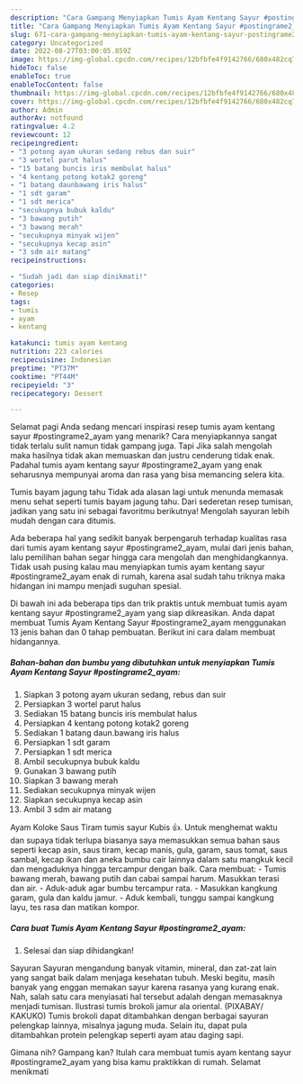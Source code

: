 ```yaml
---
description: "Cara Gampang Menyiapkan Tumis Ayam Kentang Sayur #postingrame2_ayam yang Lezat"
title: "Cara Gampang Menyiapkan Tumis Ayam Kentang Sayur #postingrame2_ayam yang Lezat"
slug: 671-cara-gampang-menyiapkan-tumis-ayam-kentang-sayur-postingrame2-ayam-yang-lezat
category: Uncategorized
date: 2022-08-27T03:00:05.859Z
image: https://img-global.cpcdn.com/recipes/12bfbfe4f9142766/680x482cq70/tumis-ayam-kentang-sayur-postingrame2_ayam-foto-resep-utama.jpg
hideToc: false
enableToc: true
enableTocContent: false
thumbnail: https://img-global.cpcdn.com/recipes/12bfbfe4f9142766/680x482cq70/tumis-ayam-kentang-sayur-postingrame2_ayam-foto-resep-utama.jpg
cover: https://img-global.cpcdn.com/recipes/12bfbfe4f9142766/680x482cq70/tumis-ayam-kentang-sayur-postingrame2_ayam-foto-resep-utama.jpg
author: Admin
authorAv: notfound
ratingvalue: 4.2
reviewcount: 12
recipeingredient:
- "3 potong ayam ukuran sedang rebus dan suir"
- "3 wortel parut halus"
- "15 batang buncis iris membulat halus"
- "4 kentang potong kotak2 goreng"
- "1 batang daunbawang iris halus"
- "1 sdt garam"
- "1 sdt merica"
- "secukupnya bubuk kaldu"
- "3 bawang putih"
- "3 bawang merah"
- "secukupnya minyak wijen"
- "secukupnya kecap asin"
- "3 sdm air matang"
recipeinstructions:

- "Sudah jadi dan siap dinikmati!"
categories:
- Resep
tags:
- tumis
- ayam
- kentang

katakunci: tumis ayam kentang 
nutrition: 223 calories
recipecuisine: Indonesian
preptime: "PT37M"
cooktime: "PT44M"
recipeyield: "3"
recipecategory: Dessert

---
```



Selamat pagi Anda sedang mencari inspirasi resep tumis ayam kentang sayur #postingrame2_ayam yang menarik? Cara menyiapkannya sangat tidak terlalu sulit namun tidak gampang juga. Tapi Jika salah mengolah maka hasilnya tidak akan memuaskan dan justru cenderung tidak enak. Padahal tumis ayam kentang sayur #postingrame2_ayam yang enak seharusnya mempunyai aroma dan rasa yang bisa memancing selera kita.


Tumis bayam jagung tahu Tidak ada alasan lagi untuk menunda memasak menu sehat seperti tumis bayam jagung tahu. Dari sederetan resep tumisan, jadikan yang satu ini sebagai favoritmu berikutnya! Mengolah sayuran lebih mudah dengan cara ditumis.

Ada beberapa hal yang sedikit banyak berpengaruh terhadap kualitas rasa dari tumis ayam kentang sayur #postingrame2_ayam, mulai dari jenis bahan, lalu pemilihan bahan segar hingga cara mengolah dan menghidangkannya. Tidak usah pusing kalau mau menyiapkan tumis ayam kentang sayur #postingrame2_ayam enak di rumah, karena asal sudah tahu triknya maka hidangan ini mampu menjadi suguhan spesial.


Di bawah ini ada beberapa tips dan trik praktis untuk membuat tumis ayam kentang sayur #postingrame2_ayam yang siap dikreasikan. Anda dapat membuat Tumis Ayam Kentang Sayur #postingrame2_ayam menggunakan 13 jenis bahan dan 0 tahap pembuatan. Berikut ini cara dalam membuat hidangannya.

<!--inarticleads1-->

##### Bahan-bahan dan bumbu yang dibutuhkan untuk menyiapkan Tumis Ayam Kentang Sayur #postingrame2_ayam:

1. Siapkan 3 potong ayam ukuran sedang, rebus dan suir
1. Persiapkan 3 wortel parut halus
1. Sediakan 15 batang buncis iris membulat halus
1. Persiapkan 4 kentang potong kotak2 goreng
1. Sediakan 1 batang daun.bawang iris halus
1. Persiapkan 1 sdt garam
1. Persiapkan 1 sdt merica
1. Ambil secukupnya bubuk kaldu
1. Gunakan 3 bawang putih
1. Siapkan 3 bawang merah
1. Sediakan secukupnya minyak wijen
1. Siapkan secukupnya kecap asin
1. Ambil 3 sdm air matang


Ayam Koloke Saus Tiram tumis sayur Kubis 👍. Untuk menghemat waktu dan supaya tidak terlupa biasanya saya memasukkan semua bahan saus seperti kecap asin, saus tiram, kecap manis, gula, garam, saus tomat, saus sambal, kecap ikan dan aneka bumbu cair lainnya dalam satu mangkuk kecil dan mengaduknya hingga tercampur dengan baik. Cara membuat: - Tumis bawang merah, bawang putih dan cabai sampai harum. Masukkan terasi dan air. - Aduk-aduk agar bumbu tercampur rata. - Masukkan kangkung garam, gula dan kaldu jamur. - Aduk kembali, tunggu sampai kangkung layu, tes rasa dan matikan kompor. 

<!--inarticleads2-->

##### Cara buat Tumis Ayam Kentang Sayur #postingrame2_ayam:


1. Selesai dan siap dihidangkan!

Sayuran Sayuran mengandung banyak vitamin, mineral, dan zat-zat lain yang sangat baik dalam menjaga kesehatan tubuh. Meski begitu, masih banyak yang enggan memakan sayur karena rasanya yang kurang enak. Nah, salah satu cara menyiasati hal tersebut adalah dengan memasaknya menjadi tumisan. Ilustrasi tumis brokoli jamur ala oriental. (PIXABAY/ KAKUKO) Tumis brokoli dapat ditambahkan dengan berbagai sayuran pelengkap lainnya, misalnya jagung muda. Selain itu, dapat pula ditambahkan protein pelengkap seperti ayam atau daging sapi. 

Gimana nih? Gampang kan? Itulah cara membuat tumis ayam kentang sayur #postingrame2_ayam yang bisa kamu praktikkan di rumah. Selamat menikmati
